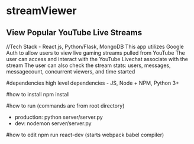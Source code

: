 # streamViewer
View Popular YouTube Live Streams
--------------------------------------
//Tech Stack - React.js, Python/Flask, MongoDB
This app utilizes Google Auth to allow users to view live gaming streams pulled from YouTube
The user can access and interact with the YouTube Livechat associate with the stream
The user can also check the stream stats: users, messages, messagecount, concurrent viewers, and time started


#dependencies
high level dependencies - JS, Node + NPM, Python 3+

#how to install
npm install

#how to run (commands are from root directory)
 - production: python server/server.py
 - dev: nodemon server/server.py

#how to edit
npm run react-dev (starts webpack babel compiler)

